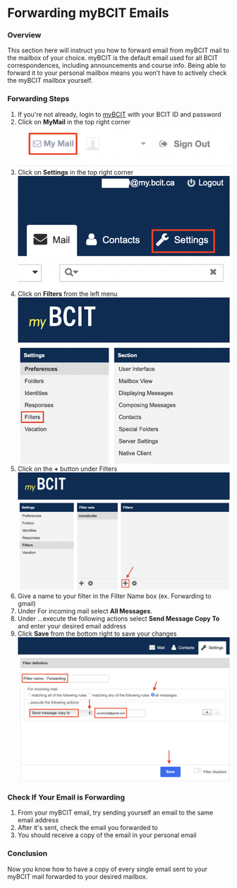 # Forwarding myBCIT Emails

### Overview

This section here will instruct you how to forward email from myBCIT mail to the mailbox of your choice. myBCIT is the default email used for all BCIT correspondences, including announcements and course info. Being able to forward it to your personal mailbox means you won’t have to actively check the myBCIT mailbox yourself.

### Forwarding Steps

1. If you're not already, login to [myBCIT](https://my.bcit.ca) with your BCIT ID and password
2. Click on **MyMail** in the top right corner
![image](./Patty's%20Screenshots/COMM%20Screenshots/Screen%20Shot%202023-03-23%20at%204.44.22%20PM.png)
3. Click on **Settings** in the top right corner  
![images](./Patty's%20Screenshots/COMM%20Screenshots/Screen%20Shot%202023-03-23%20at%204.46.43%20PM.png)
4. Click on **Filters** from the left menu
![image](./Patty's%20Screenshots/COMM%20Screenshots/Screen%20Shot%202023-03-23%20at%204.49.21%20PM.png)
5. Click on the **+** button under Filters
![image](./Patty's%20Screenshots/COMM%20Screenshots/Screen%20Shot%202023-03-23%20at%204.51.26%20PM.png)
6. Give a name to your filter in the Filter Name box (ex. Forwarding to gmail)
7. Under For incoming mail select **All Messages**.  
8. Under ...execute the following actions select **Send Message Copy To** and enter your desired email address
9. Click **Save** from the bottom right to save your changes
![image](./Patty's%20Screenshots/COMM%20Screenshots/Screen%20Shot%202023-03-23%20at%204.54.06%20PM.png)

### Check If Your Email is Forwarding

1. From your myBCIT email, try sending yourself an email to the same email address
2. After it's sent, check the email you forwarded to
3. You should receive a copy of the email in your personal email

### Conclusion

Now you know how to have a copy of every single email sent to your myBCIT mail forwarded to your desired mailbox.
